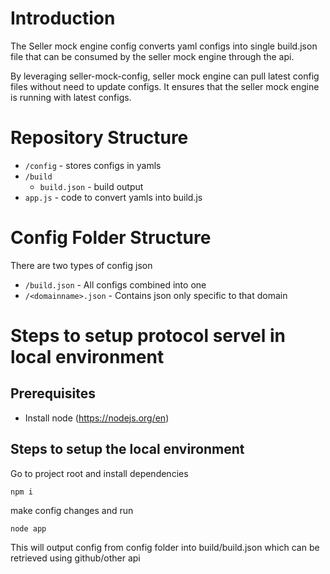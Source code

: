 # Introduction

The Seller mock engine config converts yaml configs into single build.json file that can be consumed by the seller mock engine through the api.

By leveraging seller-mock-config, seller mock engine can pull latest config files without need to update configs. It ensures that the seller mock engine is running with latest configs.

# Repository Structure

- `/config` - stores configs in yamls
- `/build`
  - `build.json`  - build output
- `app.js`  - code to convert yamls into build.js

# Config Folder Structure
There are two types of config json
- `/build.json`  - All configs combined into one
- `/<domainname>.json` - Contains json only specific to that domain

# Steps to setup protocol servel in local environment

## Prerequisites

- Install node (https://nodejs.org/en)

## Steps to setup the local environment

Go to project root and install dependencies
```
npm i
```

make config changes and run 
```
node app
```

This will output config from config folder into build/build.json
which can be retrieved using github/other api



